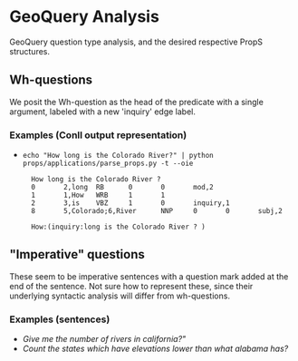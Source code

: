 # GeoQuery Analysis

GeoQuery question type analysis, and the desired respective PropS structures.

## Wh-questions

We posit the Wh-question as the head of the predicate with a single argument, 
labeled with a new 'inquiry' edge label.

### Examples (Conll output representation)

* ```echo "How long is the Colorado River?" | python props/applications/parse_props.py -t --oie```

        How long is the Colorado River ?
        0       2,long  RB      0       0       mod,2
        1       1,How   WRB     1       1
        2       3,is    VBZ     1       0       inquiry,1
        8       5,Colorado;6,River      NNP     0       0       subj,2
        
        How:(inquiry:long is the Colorado River ? )
        


## "Imperative" questions

These seem to be imperative sentences with a question mark added at the end of the sentence.
Not sure how to represent these, since their underlying syntactic analysis will differ from wh-questions.

### Examples (sentences)

* *Give me the number of rivers in california?"*
* *Count the states which have elevations lower than what alabama has?*
